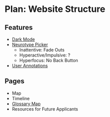 # Plan: Website Structure

## Features

* [Dark Mode](/documents/logAI/bard230624.md#neurotype-switcher)
* [Neurotype Picker](/documents/logAI/bard230624.md#neurotype-switcher)
  * Inattentive: Fade Outs
  * Hyperactive/Impulsive: ?
  * Hyperfocus: No Back Button
* [User Annotations](/documents/logAI/bard230617.md)

## Pages

* Map
* Timeline
* [Glossary Map](/documents/logAI/bard230624.md#Creating-a-Web-of-Linked-Nodes)
* Resources for Future Applicants
